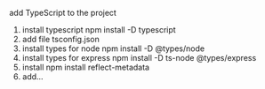 add TypeScript to the project

1. install typescript
   npm install -D typescript
2. add file tsconfig.json
3. install types for node
   npm install -D @types/node
4. install types for express
   npm install -D ts-node @types/express
5. install
   npm install reflect-metadata
6. add...

